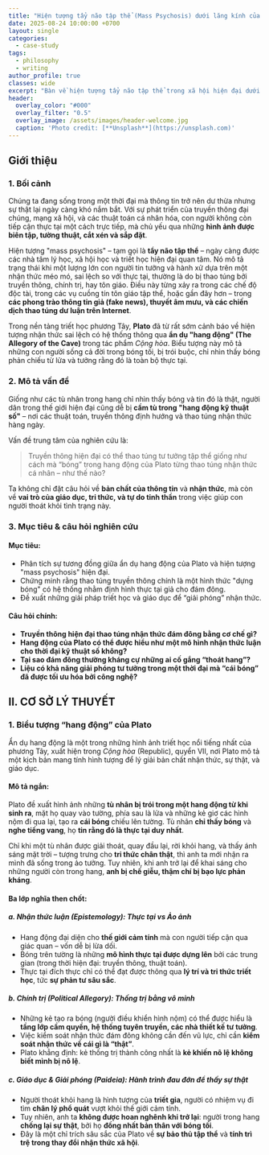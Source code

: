 ```yaml
---
title: "Hiện tượng tẩy não tập thể (Mass Psychosis) dưới lăng kính của Plato (Hang động)"
date: 2025-08-24 10:00:00 +0700
layout: single
categories:
  - case-study
tags:
  - philosophy
  - writing
author_profile: true
classes: wide
excerpt: "Bàn về hiện tượng tẩy não tập thể trong xã hội hiện đại dưới ví dụ Hang động của Plato."
header:
  overlay_color: "#000"
  overlay_filter: "0.5"
  overlay_image: /assets/images/header-welcome.jpg
  caption: 'Photo credit: [**Unsplash**](https://unsplash.com)'
---
```



## **Giới thiệu**
### **1. Bối cảnh**
Chúng ta đang sống trong một thời đại mà thông tin trở nên dư thừa nhưng sự thật lại ngày càng khó nắm bắt. Với sự phát triển của truyền thông đại chúng, mạng xã hội, và các thuật toán cá nhân hóa, con người không còn tiếp cận thực tại một cách trực tiếp, mà chủ yếu qua những **hình ảnh được biên tập, tường thuật, cắt xén và sắp đặt**.

Hiện tượng "mass psychosis" – tạm gọi là **tẩy não tập thể** – ngày càng được các nhà tâm lý học, xã hội học và triết học hiện đại quan tâm. Nó mô tả trạng thái khi một lượng lớn con người tin tưởng và hành xử dựa trên một nhận thức méo mó, sai lệch so với thực tại, thường là do bị thao túng bởi truyền thông, chính trị, hay tôn giáo. Điều này từng xảy ra trong các chế độ độc tài, trong các vụ cuồng tín tôn giáo tập thể, hoặc gần đây hơn – trong **các phong trào thông tin giả (fake news), thuyết âm mưu, và các chiến dịch thao túng dư luận trên Internet**.

Trong nền tảng triết học phương Tây, **Plato** đã từ rất sớm cảnh báo về hiện tượng nhận thức sai lệch có hệ thống thông qua **ẩn dụ "hang động" (The Allegory of the Cave)** trong tác phẩm _Cộng hòa_. Biểu tượng này mô tả những con người sống cả đời trong bóng tối, bị trói buộc, chỉ nhìn thấy bóng phản chiếu từ lửa và tưởng rằng đó là toàn bộ thực tại.

### **2. Mô tả vấn đề**
Giống như các tù nhân trong hang chỉ nhìn thấy bóng và tin đó là thật, người dân trong thế giới hiện đại cũng dễ bị **cầm tù trong "hang động kỹ thuật số"** – nơi các thuật toán, truyền thông định hướng và thao túng nhận thức hàng ngày.

Vấn đề trung tâm của nghiên cứu là:

>Truyền thông hiện đại có thể thao túng tư tưởng tập thể giống như cách mà “bóng” trong hang động của Plato từng thao túng nhận thức cá nhân – như thế nào?

Ta không chỉ đặt câu hỏi về **bản chất của thông tin** và **nhận thức**, mà còn về **vai trò của giáo dục, tri thức, và tự do tinh thần** trong việc giúp con người thoát khỏi tình trạng này.

### **3. Mục tiêu & câu hỏi nghiên cứu**
#### Mục tiêu:
- Phân tích sự tương đồng giữa ẩn dụ hang động của Plato và hiện tượng "mass psychosis" hiện đại.
- Chứng minh rằng thao túng truyền thông chính là một hình thức "dựng bóng" có hệ thống nhằm định hình thực tại giả cho đám đông.
- Đề xuất những giải pháp triết học và giáo dục để “giải phóng” nhận thức.

#### Câu hỏi chính:
- **Truyền thông hiện đại thao túng nhận thức đám đông bằng cơ chế gì?**
- **Hang động của Plato có thể được hiểu như một mô hình nhận thức luận cho thời đại kỹ thuật số không?**
- **Tại sao đám đông thường kháng cự những ai cố gắng “thoát hang”?**
- **Liệu có khả năng giải phóng tư tưởng trong một thời đại mà “cái bóng” đã được tối ưu hóa bởi công nghệ?**

## **II. CƠ SỞ LÝ THUYẾT**
### 1. **Biểu tượng “hang động” của Plato**
Ẩn dụ hang động là một trong những hình ảnh triết học nổi tiếng nhất của phương Tây, xuất hiện trong _Cộng hòa_ (Republic), quyển VII, nơi Plato mô tả một kịch bản mang tính hình tượng để lý giải bản chất nhận thức, sự thật, và giáo dục.

#### Mô tả ngắn:
Plato đề xuất hình ảnh những **tù nhân bị trói trong một hang động từ khi sinh ra**, mặt họ quay vào tường, phía sau là lửa và những kẻ giơ các hình nộm đi qua lại, tạo ra **cái bóng** chiếu lên tường. Tù nhân **chỉ thấy bóng** và **nghe tiếng vang**, họ **tin rằng đó là thực tại duy nhất**.

Chỉ khi một tù nhân được giải thoát, quay đầu lại, rời khỏi hang, và thấy ánh sáng mặt trời – tượng trưng cho **tri thức chân thật**, thì anh ta mới nhận ra mình đã sống trong ảo tưởng. Tuy nhiên, khi anh trở lại để khai sáng cho những người còn trong hang, **anh bị chế giễu, thậm chí bị bạo lực phản kháng**.

#### Ba lớp nghĩa then chốt:
##### a. **Nhận thức luận (Epistemology): Thực tại vs Ảo ảnh**
- Hang động đại diện cho **thế giới cảm tính** mà con người tiếp cận qua giác quan – vốn dễ bị lừa dối.
- Bóng trên tường là những **mô hình thực tại được dựng lên** bởi các trung gian (trong thời hiện đại: truyền thông, thuật toán).
- Thực tại đích thực chỉ có thể đạt được thông qua **lý trí và tri thức triết học**, tức **sự phản tư sâu sắc**.
##### **b. Chính trị (Political Allegory): Thống trị bằng vô minh**
- Những kẻ tạo ra bóng (người điều khiển hình nộm) có thể được hiểu là **tầng lớp cầm quyền, hệ thống tuyên truyền, các nhà thiết kế tư tưởng**.
- Việc kiểm soát nhận thức đám đông không cần đến vũ lực, chỉ cần **kiểm soát nhận thức về cái gì là “thật”**.
- Plato khẳng định: kẻ thống trị thành công nhất là **kẻ khiến nô lệ không biết mình bị nô lệ**.
##### **c. Giáo dục & Giải phóng (Paideia): Hành trình đau đớn để thấy sự thật**
- Người thoát khỏi hang là hình tượng của **triết gia**, người có nhiệm vụ đi tìm **chân lý phổ quát** vượt khỏi thế giới cảm tính.
- Tuy nhiên, anh ta **không được hoan nghênh khi trở lại**: người trong hang **chống lại sự thật**, bởi họ **đồng nhất bản thân với bóng tối**.
- Đây là một chỉ trích sâu sắc của Plato về **sự bảo thủ tập thể** và **tính trì trệ trong thay đổi nhận thức xã hội**.

